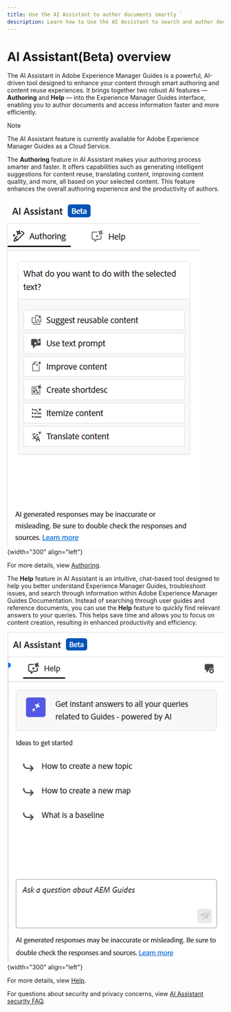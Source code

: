 ```yaml
---
title: Use the AI Assistant to author documents smartly `
description: Learn how to Use the AI Assistant to search and author documents smartly in Adobe Experience Manager Guides.
---
```

# AI Assistant(Beta) overview 

The AI Assistant in Adobe Experience Manager Guides is a powerful, AI-driven tool designed to enhance your content through smart authoring and content reuse experiences. It brings together two robust AI features — **Authoring** and **Help** — into the Experience Manager Guides interface, enabling you to author documents and access information faster and more efficiently. 

>[!NOTE]
>
> The AI Assistant feature is currently available for Adobe Experience Manager Guides as a Cloud Service. 


The **Authoring** feature in AI Assistant makes your authoring process smarter and faster. It offers capabilities such as generating intelligent suggestions for content reuse, translating content, improving content quality, and more, all based on your selected content. This feature enhances the overall authoring experience and the productivity of authors. 

![ai assistant](./images/ai-assistant-panel.png){width="300" align="left"}


For more details, view [Authoring](./ai-assistant-right-panel.md).

The **Help** feature in AI Assistant is an intuitive, chat-based tool designed to help you better understand Experience Manager Guides, troubleshoot issues, and search through information within Adobe Experience Manager Guides Documentation. Instead of searching through user guides and reference documents, you can use the **Help** feature to quickly find relevant answers to your queries. This helps save time and allows you to focus on content creation, resulting in enhanced productivity and efficiency.

![Smart Help panel](images/smart-help-panel.png){width="300" align="left"}

For more details, view [Help](./ai-based-smart-help.md).

For questions about security and privacy concerns, view [AI Assistant security FAQ](./ai-assistant-faq.md).




